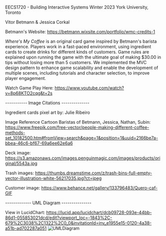 EECS1720 - Building Interactive Systems Winter 2023 York University, Toronto

Vitor Betmann & Jessica Corkal

Betmann's Website: https://betmann.wixsite.com/portfolio/wmc-credits-1

_Where's My Coffee_ is an original card game inspired by Betmann's barista experience. Players work in a fast-paced environment, using ingredient cards to create drinks for different kinds of customers. Game rules are explained upon running the game with the ultimate goal of making $30.00 in tips without losing more than 5 customers. We implemented the MVC design pattern to enhance game scalability and enable the development of multiple scenes, including tutorials and character selection, to improve player engagement.

Watch Game Play Here: https://www.youtube.com/watch?v=8p68KTO2cqg&t=2s

----------- Image Citations --------------

Ingredient cards pixel art by: Julie Ribeiro

Image Reference Cartoon Baristas of Betmann, Jessica, Nathan, Subin: https://www.freepik.com/free-vector/people-making-different-coffee-methods-set_10182500.htm#fromView=search&page=1&position=1&uuid=2166be7a-bbea-46c6-bf67-69a6ee62e6a6

Deck image: https://s3.amazonaws.com/images.penguinmagic.com/images/products/original/5543a.jpg

Trash images: https://thumbs.dreamstime.com/z/trash-bins-full-empty-vector-illustration-white-56217035.jpg?ct=jpeg

Customer image: https://www.behance.net/gallery/133796483/Quero-caf-GIF

------------- UML Diagram ---------------

View in LucidChart: https://lucid.app/lucidchart/dcb09728-093e-44bb-86d1-055853021dcd/edit?viewport_loc=-1843%2C-679%2C3038%2C1322%2C0_0&invitationId=inv_e1955e15-0120-4a38-a51b-ad702287a051
![UMLDiagram](https://github.com/user-attachments/assets/284a7032-879a-41df-a076-b296d1ba6d9c)



